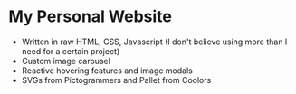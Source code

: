 # My Personal Website
- Written in raw HTML, CSS, Javascript (I don't believe using more than I need for a certain project)
- Custom image carousel
- Reactive hovering features and image modals
- SVGs from Pictogrammers and Pallet from Coolors
